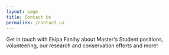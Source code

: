 ```yaml
---
layout: page
title: Contact Us
permalink: /contact_us
---
```


Get in touch with Ekipa Fanihy about Master's Student positions, volunteering, our research and conservation efforts and more! <email here>